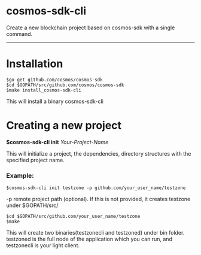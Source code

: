# cosmos-sdk-cli 
Create a new blockchain project based on cosmos-sdk with a single command.

---

# Installation

```shell
$go get github.com/cosmos/cosmos-sdk
$cd $GOPATH/src/github.com/cosmos/cosmos-sdk
$make install_cosmos-sdk-cli
```

This will install a binary cosmos-sdk-cli

# Creating a new project

**$cosmos-sdk-cli init** _Your-Project-Name_

This will initialize a project, the dependencies, directory structures with the specified project name.

### Example:
```shell
$cosmos-sdk-cli init testzone -p github.com/your_user_name/testzone
```
-p remote project path (optional). If this is not provided, it creates testzone under $GOPATH/src/


```shell
$cd $GOPATH/src/github.com/your_user_name/testzone
$make
```
This will create two binaries(testzonecli and testzoned) under bin folder. testzoned is the full node of the application which you can run, and testzonecli is your light client.

